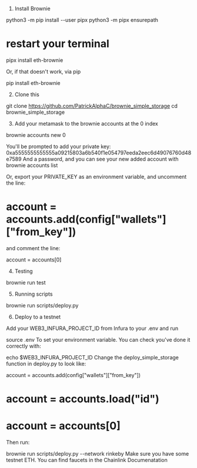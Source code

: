 1. Install Brownie

python3 -m pip install --user pipx
python3 -m pipx ensurepath
# restart your terminal
pipx install eth-brownie

Or, if that doesn't work, via pip

pip install eth-brownie

2. Clone this

git clone https://github.com/PatrickAlphaC/brownie_simple_storage
cd brownie_simple_storage

3. Add your metamask to the brownie accounts at the 0 index

brownie accounts new 0

You'll be prompted to add your private key: 0xa5555555555555a09215803a6b540f1e054797eeda2eec6d49076760d48e7589
And a password, and you can see your new added account with brownie accounts list

Or, export your PRIVATE_KEY as an environment variable, and uncomment the line:

# account = accounts.add(config["wallets"]["from_key"])
and comment the line:

account = accounts[0]

4. Testing

brownie run test

5. Running scripts

brownie run scripts/deploy.py

6. Deploy to a testnet

Add your WEB3_INFURA_PROJECT_ID from Infura to your .env and run

source .env
To set your environment variable. You can check you've done it correctly with:

echo $WEB3_INFURA_PROJECT_ID
Change the deploy_simple_storage function in deploy.py to look like:

account = accounts.add(config["wallets"]["from_key"])
# account = accounts.load("id")
# account = accounts[0]
Then run:

brownie run scripts/deploy.py --network rinkeby
Make sure you have some testnet ETH. You can find faucets in the Chainlink Documenatation